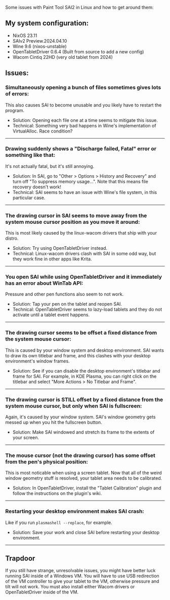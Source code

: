 Some issues with Paint Tool SAI2 in Linux and how to get around them:

## My system configuration:
- NixOS 23.11
- SAIv2 Preview.2024.04.10
- Wine 9.6 (nixos-unstable)
- OpenTabletDriver 0.6.4 (Built from source to add a new config)
- Wacom Cintiq 22HD (very old tablet from 2024)

## Issues:

### Simultaneously opening a bunch of files sometimes gives lots of errors:
This also causes SAI to become unusable and you likely have to restart the program.
- Solution: Opening each file one at a time seems to mitigate this issue.
- Technical: Something very bad happens in Wine's implementation of VirtualAlloc. Race condition?

---
### Drawing suddenly shows a "Discharge failed, Fatal" error or something like that:
It's not actually fatal, but it's still annoying.
- Solution: In SAI, go to "Other > Options > History and Recovery" and turn off "To suppress memory usage...".
  Note that this means file recovery doesn't work!
- Technical: SAI seems to have an issue with Wine's file system, in this particular case.

---
### The drawing cursor in SAI seems to move away from the system mouse cursor position as you move it around:
This is most likely caused by the linux-wacom drivers that ship with your distro.
- Solution: Try using OpenTabletDriver instead.
- Technical: Linux-wacom drivers clash with SAI in some odd way, but they work fine in other apps like Krita.

---
### You open SAI while using OpenTabletDriver and it immediately has an error about WinTab API:
Pressure and other pen functions also seem to not work.
- Solution: Tap your pen on the tablet and reopen SAI.
- Technical: OpenTabletDriver seems to lazy-load tablets and they do not activate until a tablet event happens.

---
### The drawing cursor seems to be offset a fixed distance from the system mouse cursor:
This is caused by your window system and desktop environment. SAI wants to draw its own titlebar and frame,
and this clashes with your desktop environment's window frames.
- Solution: See if you can disable the desktop environment's titlebar and frame for SAI. For example,
  in KDE Plasma, you can right click on the titlebar and select "More Actions > No Titlebar and Frame".

---
### The drawing cursor is STILL offset by a fixed distance from the system mouse cursor, but only when SAI is fullscreen:
Again, it's caused by your window system. SAI's window geometry gets messed up when you hit the fullscreen button.
- Solution: Make SAI windowed and stretch its frame to the extents of your screen.

---
### The mouse cursor (not the drawing cursor) has some offset from the pen's physical position:
This is most noticable when using a screen tablet. Now that all of the weird window geometry stuff is resolved, your tablet area needs to be calibrated.
- Solution: In OpenTabletDriver, install the "Tablet Calibration" plugin and follow the instructions on the plugin's wiki.

---
### Restarting your desktop environment makes SAI crash:
Like if you run `plasmashell --replace`, for example.
- Solution: Save your work and close SAI before restarting your desktop environment.

---
## Trapdoor
If you still have strange, unresolvable issues, you might have better luck running SAI inside of a Windows VM.
You will have to use USB redirection of the VM controller to give your tablet to the VM, otherwise pressure and tilt will not work.
You must also install either Wacom drivers or OpenTabletDriver inside of the VM.
